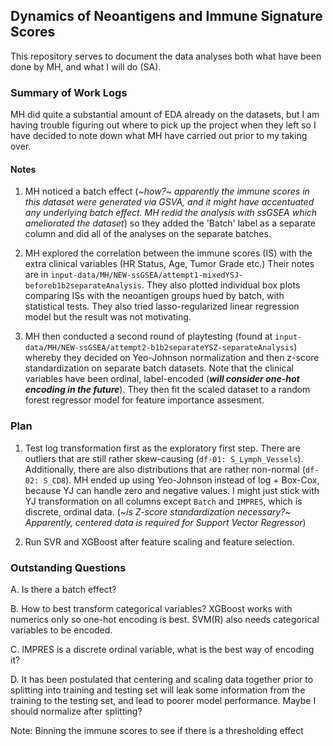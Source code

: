 ## Dynamics of Neoantigens and Immune Signature Scores

This repository serves to document the data analyses both what have been done by MH, and what I will do (SA).

### Summary of Work Logs
MH did quite a substantial amount of EDA already on the datasets, but I am having trouble figuring out where to pick up the project when they left so I have decided to note down what MH have carried out prior to my taking over.

#### Notes
1. MH noticed a batch effect (~*how?*~ *apparently the immune scores in this dataset were generated via GSVA, and it might have accentuated any underlying batch effect. MH redid the analysis with ssGSEA which ameliorated the dataset*) so they added the 'Batch' label as a separate column and did all of the analyses on the separate batches.

2. MH explored the correlation between the immune scores (IS) with the extra clinical variables (HR Status, Age, Tumor Grade etc.) Their notes are in `input-data/MH/NEW-ssGSEA/attempt1-mixedYSJ-beforeb1b2separateAnalysis`. They also plotted individual box plots comparing ISs with the neoantigen groups hued by batch, with statistical tests. They also tried lasso-regularized linear regression model but the result was not motivating.

3. MH then conducted a second round of playtesting (found at `input-data/MH/NEW-ssGSEA/attempt2-b1b2separateYSZ-separateAnalysis`) whereby they decided on Yeo-Johnson normalization and then z-score standardization on separate batch datasets. Note that the clinical variables have been ordinal, label-encoded (***will consider one-hot encoding in the future***). They then fit the scaled dataset to a random forest regressor model for feature importance assesment.  


### Plan

1. Test log transformation first as the exploratory first step. There are outliers that are still rather skew-causing (`df-01: S_Lymph_Vessels`). Additionally, there are also distributions that are rather non-normal (`df-02: S_CD8`). MH ended up using Yeo-Johnson instead of log + Box-Cox, because YJ can handle zero and negative values. I might just stick with YJ transformation on all columns except `Batch` and `IMPRES`, which is discrete, ordinal data. (~*is Z-score standardization necessary?*~ *Apparently, centered data is required for Support Vector Regressor*)

2. Run SVR and XGBoost after feature scaling and feature selection.

### Outstanding Questions

A. Is there a batch effect? 

B. How to best transform categorical variables? XGBoost works with numerics only so one-hot encoding is best. SVM(R) also needs categorical variables to be encoded. 

C. IMPRES is a discrete ordinal variable, what is the best way of encoding it?

D. It has been postulated that centering and scaling data together prior to splitting into training and testing set will leak some information from the training to the testing set, and lead to poorer model performance. Maybe I should normalize after splitting?

Note: Binning the immune scores to see if there is a thresholding effect